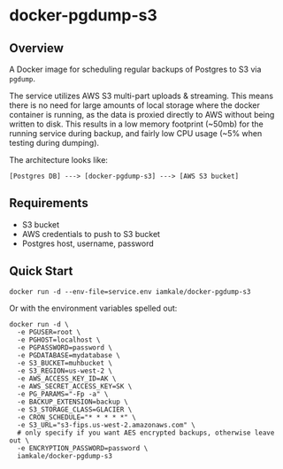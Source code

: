 # docker-pgdump-s3

## Overview

A Docker image for scheduling regular backups of Postgres to S3 via `pgdump`.

The service utilizes AWS S3 multi-part uploads & streaming. This means there is no need for large amounts of local storage where
the docker container is running, as the data is proxied directly to AWS without being written to disk. This results in a low memory footprint (~50mb) for the running service during backup, and fairly low CPU usage (~5% when testing during dumping).

The architecture looks like:

```
[Postgres DB] ---> [docker-pgdump-s3] ---> [AWS S3 bucket]
```

## Requirements

- S3 bucket
- AWS credentials to push to S3 bucket
- Postgres host, username, password

## Quick Start

`docker run -d --env-file=service.env iamkale/docker-pgdump-s3`

Or with the environment variables spelled out:

```
docker run -d \
  -e PGUSER=root \
  -e PGHOST=localhost \
  -e PGPASSWORD=password \
  -e PGDATABASE=mydatabase \
  -e S3_BUCKET=muhbucket \
  -e S3_REGION=us-west-2 \
  -e AWS_ACCESS_KEY_ID=AK \
  -e AWS_SECRET_ACCESS_KEY=SK \
  -e PG_PARAMS="-Fp -a" \
  -e BACKUP_EXTENSION=backup \
  -e S3_STORAGE_CLASS=GLACIER \
  -e CRON_SCHEDULE="* * * * *" \
  -e S3_URL="s3-fips.us-west-2.amazonaws.com" \
  # only specify if you want AES encrypted backups, otherwise leave out \
  -e ENCRYPTION_PASSWORD=password \
  iamkale/docker-pgdump-s3
```
